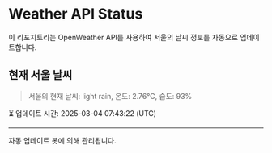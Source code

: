 
# Weather API Status

이 리포지토리는 OpenWeather API를 사용하여 서울의 날씨 정보를 자동으로 업데이트합니다.

## 현재 서울 날씨
> 서울의 현재 날씨: light rain, 온도: 2.76°C, 습도: 93%

⏳ 업데이트 시간: 2025-03-04 07:43:22 (UTC)

---
자동 업데이트 봇에 의해 관리됩니다.
